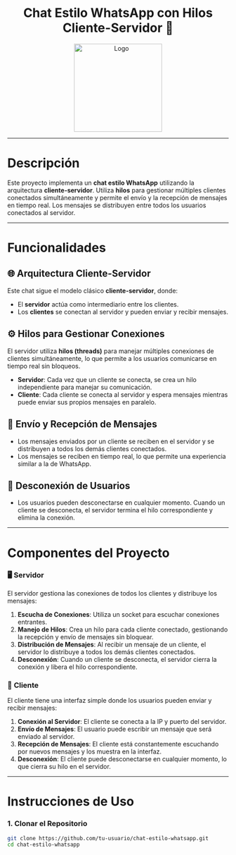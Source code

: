 <div align="center">
  <h1 align="center">Chat Estilo WhatsApp con Hilos Cliente-Servidor 👾</h1>
  <img src="https://www.jc-mouse.net/wp-content/uploads/2016/08/cliente_servidor_java.gif" alt="Logo" width="200">
</div>


---

# Descripción

Este proyecto implementa un **chat estilo WhatsApp** utilizando la arquitectura **cliente-servidor**. Utiliza **hilos** para gestionar múltiples clientes conectados simultáneamente y permite el envío y la recepción de mensajes en tiempo real. Los mensajes se distribuyen entre todos los usuarios conectados al servidor.

---

# Funcionalidades

## 🌐 **Arquitectura Cliente-Servidor**

Este chat sigue el modelo clásico **cliente-servidor**, donde:

- El **servidor** actúa como intermediario entre los clientes.
- Los **clientes** se conectan al servidor y pueden enviar y recibir mensajes.

## ⚙️ **Hilos para Gestionar Conexiones**

El servidor utiliza **hilos (threads)** para manejar múltiples conexiones de clientes simultáneamente, lo que permite a los usuarios comunicarse en tiempo real sin bloqueos.

- **Servidor**: Cada vez que un cliente se conecta, se crea un hilo independiente para manejar su comunicación.
- **Cliente**: Cada cliente se conecta al servidor y espera mensajes mientras puede enviar sus propios mensajes en paralelo.

## 💬 **Envío y Recepción de Mensajes**

- Los mensajes enviados por un cliente se reciben en el servidor y se distribuyen a todos los demás clientes conectados.
- Los mensajes se reciben en tiempo real, lo que permite una experiencia similar a la de WhatsApp.
  
## 🔌 **Desconexión de Usuarios**

- Los usuarios pueden desconectarse en cualquier momento. Cuando un cliente se desconecta, el servidor termina el hilo correspondiente y elimina la conexión.

---

# Componentes del Proyecto

### 🖥 **Servidor**
El servidor gestiona las conexiones de todos los clientes y distribuye los mensajes:

1. **Escucha de Conexiones**: Utiliza un socket para escuchar conexiones entrantes.
2. **Manejo de Hilos**: Crea un hilo para cada cliente conectado, gestionando la recepción y envío de mensajes sin bloquear.
3. **Distribución de Mensajes**: Al recibir un mensaje de un cliente, el servidor lo distribuye a todos los demás clientes conectados.
4. **Desconexión**: Cuando un cliente se desconecta, el servidor cierra la conexión y libera el hilo correspondiente.

### 📱 **Cliente**
El cliente tiene una interfaz simple donde los usuarios pueden enviar y recibir mensajes:

1. **Conexión al Servidor**: El cliente se conecta a la IP y puerto del servidor.
2. **Envío de Mensajes**: El usuario puede escribir un mensaje que será enviado al servidor.
3. **Recepción de Mensajes**: El cliente está constantemente escuchando por nuevos mensajes y los muestra en la interfaz.
4. **Desconexión**: El cliente puede desconectarse en cualquier momento, lo que cierra su hilo en el servidor.

---

# Instrucciones de Uso

### 1. Clonar el Repositorio

```bash
git clone https://github.com/tu-usuario/chat-estilo-whatsapp.git
cd chat-estilo-whatsapp
